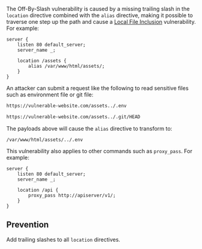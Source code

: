 The Off-By-Slash vulnerability is caused by a missing trailing slash in the `location` directive combined with the `alias` directive, making it possible to traverse one step up the path and cause a [Local File Inclusion](obsidian://open?vault=Security%20Notes&file=Offensive%20Security%2FWeb%20Application%20Security%2FServer-side%20Vulnerabilities%2FFile%20Inclusion%20Vulnerabilities%2FIntroduction) vulnerability. For example:
```nginx
server {
	listen 80 default_server;
	server_name _;

	location /assets {
		alias /var/www/html/assets/;
	}
}
```
An attacker can submit a request like the following to read sensitive files such as environment file or git file:
```txt
https://vulnerable-website.com/assets../.env
```
```txt
https://vulnerable-website.com/assets../.git/HEAD
```
The payloads above will cause the `alias` directive to transform to:
```
/var/www/html/assets/../.env
```

This vulnerability also applies to other commands such as `proxy_pass`. For example:
```nginx
server {
	listen 80 default_server;
	server_name _;

	location /api {
		proxy_pass http://apiserver/v1/;
	}
}
```
## Prevention
Add trailing slashes to all `location` directives.